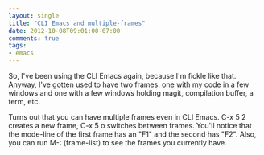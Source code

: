 ```yaml
---
layout: single
title: "CLI Emacs and multiple-frames"
date: 2012-10-08T09:01:00-07:00
comments: true
tags:
- emacs
---
```

So, I've been using the CLI Emacs again, because I'm fickle like that. Anyway, I've gotten used to have two frames: one with my code in a few windows and one with a few windows holding magit, compilation buffer, a term, etc.

Turns out that you can have multiple frames even in CLI Emacs. C-x 5 2 creates a new frame, C-x 5 o switches between frames. You'll notice that the mode-line of the first frame has an "F1" and the second has "F2". Also, you can run M-: (frame-list) to see the frames you currently have.
